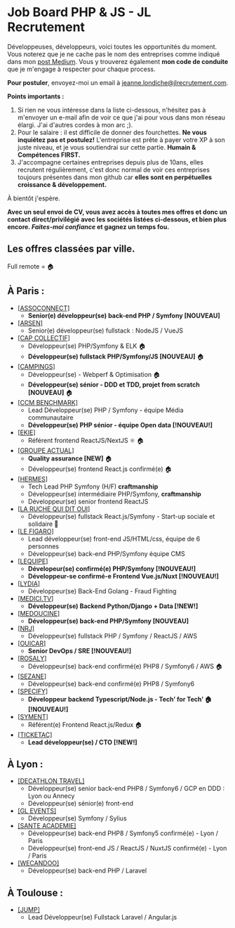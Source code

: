 # Job Board PHP & JS - JL Recrutement

Développeuses, développeurs, voici toutes les opportunités du moment. Vous noterez que je ne cache pas le nom des entreprises comme indiqué dans mon <a href="https://medium.com/@jlondiche/jarr%C3%AAte-le-recrutement-propri%C3%A9taire-je-d%C3%A9marre-l-open-source-6e33463aec9">post Medium</a>. Vous y trouverez également **mon code de conduite** que je m'engage à respecter pour chaque process.

**Pour postuler**, envoyez-moi un email à <a href="mailto:jeanne.londiche@jlrecrutement.com">jeanne.londiche@jlrecrutement.com</a>.

**Points importants :** 
1. Si rien ne vous intéresse dans la liste ci-dessous, n'hésitez pas à m'envoyer un e-mail afin de voir ce que j'ai pour vous dans mon réseau élargi. J'ai d'autres cordes à mon arc ;).
2. Pour le salaire : il est difficile de donner des fourchettes. **Ne vous inquiétez pas et postulez!** L'entreprise est prête à payer votre XP à son juste niveau, et je vous soutiendrai sur cette partie. **Humain & Compétences FIRST.**
3. J'accompagne certaines entreprises depuis plus de 10ans, elles recrutent régulièrement, c'est donc normal de voir ces entreprises toujours présentes dans mon github car **elles sont en perpétuelles croissance & développement.**

À bientôt j'espère.

**Avec un seul envoi de CV, vous avez accès à toutes mes offres et donc un contact direct/privilégié avec les sociétés listées ci-dessous, et bien plus encore. _Faites-moi confiance_ et gagnez un temps fou.**


## Les offres classées par ville.
Full remote = 🏠

## À Paris : 

- <a href="https://github.com/jlondiche/job-board-php/blob/master/ASSOCONNECT.md">[ASSOCONNECT]</a>
 	- **Senior(e) développeur(se) back-end PHP / Symfony [NOUVEAU]**
- <a href="https://github.com/jlondiche/job-board-php/blob/master/ARSEN.md">[ARSEN]</a> 
	- Senior(e) développeur(se) fullstack : NodeJS / VueJS
- <a href="https://github.com/jlondiche/job-board-php/blob/master/CAP%20COLLECTIF.md">[CAP COLLECTIF]</a> 
	- Développeur(se) PHP/Symfony & ELK 🏠
	- **Développeur(se) fullstack PHP/Symfony/JS [NOUVEAU]** 🏠
- <a href="https://github.com/jlondiche/job-board-php/blob/master/CAMPINGS.md">[CAMPINGS]</a> 
	- Développeur(se) - Webperf & Optimisation 🏠
	- **Développeur(se) sénior - DDD et TDD, projet from scratch [NOUVEAU]** 🏠
- <a href="https://github.com/jlondiche/job-board-php/blob/master/CCM%20BENCHMARK.md">[CCM BENCHMARK]</a>
	- Lead Développeur(se) PHP / Symfony - équipe Média communautaire
	- **Développeur(se) PHP sénior - équipe Open data [!NOUVEAU!]**
- <a href="https://github.com/jlondiche/job-board-php/blob/master/EKIE.md">[EKIE]</a> 
	- Référent frontend ReactJS/NextJS ⚛️ 🏠
- <a href="https://github.com/jlondiche/job-board-php/blob/master/GROUPE%20ACTUAL.md">[GROUPE ACTUAL]</a> 
	- **Quality assurance [NEW]** 🏠
	- Développeur(se) frontend React.js confirmé(e) 🏠
- <a href="https://github.com/jlondiche/job-board-php/blob/master/HERMES.md">[HERMES]</a> 
	- Tech Lead PHP Symfony (H/F) **craftmanship**
	- Développeur(se) intermédiaire PHP/Symfony, **craftmanship**
	- Développeur(se) senior frontend ReactJS
- <a href="https://github.com/jlondiche/job-board-php/blob/master/LA%20RUCHE%20QUI%20DIT%20OUI.md">[LA RUCHE QUI DIT OUI]</a> 
	- Développeur(se) fullstack React.js/Symfony - Start-up sociale et solidaire 🐝  
- <a href="https://github.com/jlondiche/job-board-php/blob/master/LE%20FIGARO.md">[LE FIGARO]</a> 
	- Lead développeur(se) front-end JS/HTML/css, équipe de 6 personnes
	- Développeur(se) back-end PHP/Symfony équipe CMS
- <a href="https://github.com/jlondiche/job-board-php/blob/master/LEQUIPE.md">[LEQUIPE]</a> 
	- **Dévelopeur(se) confirmé(e) PHP/Symfony [!NOUVEAU!]**
	- **Développeur-se confirmé-e Frontend Vue.js/Nuxt [!NOUVEAU!]**
- <a href="https://github.com/jlondiche/job-board-php/blob/master/LYDIA.md">[LYDIA]</a> 
	- Développeur(se) Back-End Golang - Fraud Fighting
- <a href="https://github.com/jlondiche/job-board-php/blob/master/MEDICI.md">[MEDICI.TV]</a> 
	- **Développeur(se) Backend Python/Django + Data [!NEW!]**
- <a href="https://github.com/jlondiche/job-board-php/blob/master/MEDOUCINE.md">[MEDOUCINE]</a> 
	- **Développeur(se) back-end PHP/Symfony [NOUVEAU]**
- <a href="https://github.com/jlondiche/job-board-php/blob/master/NRJ.md">[NRJ]</a> 
	- Développeur(se) fullstack PHP / Symfony / ReactJS / AWS
- <a href="https://github.com/jlondiche/job-board-php/blob/master/OUICAR.md">[OUICAR]</a> 
	- **Senior DevOps / SRE [!NOUVEAU!]**
- <a href="https://github.com/jlondiche/job-board-php/blob/master/ROSALY.md">[ROSALY]</a>    
	- Développeur(se) back-end confirmé(e) PHP8 / Symfony6 / AWS 🏠
- <a href="https://github.com/jlondiche/job-board-php/blob/master/SEZANE.md">[SEZANE]</a>  
	- Développeur(se) back-end confirmé(e) PHP8 / Symfony6
- <a href="https://github.com/jlondiche/job-board-php/blob/master/SPECIFY.md">[SPECIFY]</a>    
	- **Développeur backend Typescript/Node.js - Tech’ for Tech’ 🏠 [!NOUVEAU!]**
- <a href="https://github.com/jlondiche/job-board-php/blob/master/SYMENT.md">[SYMENT]</a>  
	- Référent(e) Frontend React.js/Redux 🏠
- <a href="https://github.com/jlondiche/job-board-php/blob/master/TICKETAC.md">[TICKETAC]</a>  
	- **Lead développeur(se) / CTO [!NEW!]**

## À Lyon : 

- <a href="https://github.com/jlondiche/job-board-php/blob/master/DECATHLON%20TRAVEL.md">[DECATHLON TRAVEL]</a>
	- Développeur(se) senior back-end PHP8 / Symfony6 / GCP en DDD : Lyon ou Annecy
	- Développeur(se) sénior(e) front-end
- <a href="https://github.com/jlondiche/job-board-php/blob/master/GL%20EVENTS.md">[GL EVENTS]</a>
	- Développeur(se) Symfony / Sylius
- <a href="https://github.com/jlondiche/job-board-php/blob/master/SANTE%20ACADEMIE.md">[SANTE ACADEMIE]</a> 
	- Développeur(se) back-end PHP8 / Symfony5 confirmé(e) - Lyon / Paris
	- Développeur(se) front-end JS / ReactJS / NuxtJS confirmé(e) - Lyon / Paris
- <a href="https://github.com/jlondiche/job-board-php/blob/master/WECANDOO.md">[WECANDOO]</a> 
	- Développeur(se) back-end PHP / Laravel

## À Toulouse :

- <a href="https://github.com/jlondiche/job-board-php/blob/master/JUMP.md">[JUMP]</a> 
	- Lead Développeur(se) Fullstack Laravel / Angular.js

